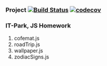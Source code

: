 ### Project [![Build Status](https://travis-ci.com/lerucom/js-homework.svg?branch=master)](https://travis-ci.com/lerucom/js-homework) [![codecov](https://codecov.io/gh/lerucom/js-homework/branch/master/graph/badge.svg)](https://codecov.io/gh/lerucom/js-homework)
### IT-Park, JS Homework
1. cofemat.js
2. roadTrip.js
3. wallpaper.js
4. zodiacSigns.js
